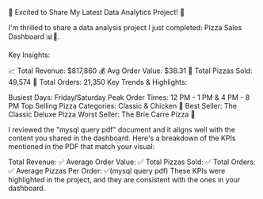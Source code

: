 🚀 Excited to Share My Latest Data Analytics Project! 🍕

I'm thrilled to share a data analysis project I just completed: Pizza Sales Dashboard 📊🍕.

Key Insights:

📈 Total Revenue: $817,860
💰 Avg Order Value: $38.31
🍕 Total Pizzas Sold: 49,574
📅 Total Orders: 21,350
Key Trends & Highlights:

Busiest Days: Friday/Saturday
Peak Order Times: 12 PM - 1 PM & 4 PM - 8 PM
Top Selling Pizza Categories: Classic & Chicken 🍗
Best Seller: The Classic Deluxe Pizza
Worst Seller: The Brie Carre Pizza 🧀


I reviewed the "mysql query pdf" document and it aligns well with the content you shared in the dashboard. Here's a breakdown of the KPIs mentioned in the PDF that match your visual:

Total Revenue: ✅
Average Order Value: ✅
Total Pizzas Sold: ✅
Total Orders: ✅
Average Pizzas Per Order: ✅​(mysql query pdf)
These KPIs were highlighted in the project, and they are consistent with the ones in your dashboard.




